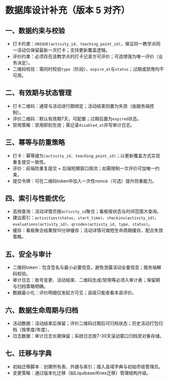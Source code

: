 # 数据库设计补充（版本 5 对齐）

## 一、数据约束与校验

- 打卡约束：`UNIQUE(activity_id, teaching_point_id)`，保证同一教学点同一活动仅保留最新一次打卡；支持更新覆盖逻辑。
- 评价约束：必须存在该教学点的打卡记录方可评价；可选增强为唯一评价（业务决定）。
- 二维码校验：需同时校验`type`（阶段）、`expire_at`与`status`；过期或禁用均不可用。

## 二、有效期与状态管理

- 打卡二维码：通常与活动进行期绑定；活动结束则置为失效（由服务端控制）。
- 评价二维码：默认有效期7天，可配置；过期后置为`expired`状态。
- 禁用策略：禁用即刻生效；需记录`disabled_at`并写审计日志。

## 三、幂等与防重策略

- 打卡：幂等键为`(activity_id, teaching_point_id)`；以更新覆盖方式实现重复提交一致性。
- 评价：前端防重复提交 + 后端短期窗口限流；如需限制一次评价可加唯一约束。
- 提交令牌：可在二维码token中加入一次性nonce（可选）提升防重能力。

## 四、索引与性能优化

- 高频查询：活动详情页按`activity_id`聚合；看板按状态与时间范围大查询。
- 建议索引：`activities(status, start_time)`、`checkins(activity_id)`、`evaluations(activity_id)`、`qrcodes(activity_id, type, status)`。
- 缓存：看板聚合结果按10分钟缓存；活动详情可做短生命周期缓存，配合失效策略。

## 五、安全与审计

- 二维码token：包含签名与最小必要信息，避免泄露活动全量信息；服务端解码校验。
- 审计日志：账号变更、活动结束、二维码生成/禁用等必须入审计表；保留期与归档策略明确。
- 数据最小化：评价明细仅发起方可见；县级只能查看本县评价。

## 六、数据生命周期与归档

- 活动数据：活动结束后保留；评价二维码过期后可归档状态；历史活动打包归档（按季度/年度）。
- 日志数据：审计日志长期保留；系统日志按7-30天滚动窗口归档至对象存储。

## 七、迁移与字典

- 初始迁移脚本：创建所有表、外键与索引；插入县域字典与初始市级管理员。
- 变更策略：通过版本化迁移（如Liquibase/Knex迁移）管理结构升级。